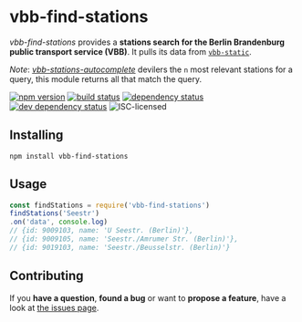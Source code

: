 # vbb-find-stations

*vbb-find-stations* provides a **stations search for the Berlin Brandenburg public transport service (VBB)**. It pulls its data from [`vbb-static`](https://github.com/derhuerst/vbb-static).

*Note*: [*vbb-stations-autocomplete*](https://github.com/derhuerst/vbb-stations-autocomplete) devilers the `n` most relevant stations for a query, this module returns all that match the query.

[![npm version](https://img.shields.io/npm/v/vbb-find-stations.svg)](https://www.npmjs.com/package/vbb-find-stations)
[![build status](https://img.shields.io/travis/derhuerst/vbb-find-stations.svg)](https://travis-ci.org/derhuerst/vbb-find-stations)
[![dependency status](https://img.shields.io/david/derhuerst/vbb-find-stations.svg)](https://david-dm.org/derhuerst/vbb-find-stations)
[![dev dependency status](https://img.shields.io/david/dev/derhuerst/vbb-find-stations.svg)](https://david-dm.org/derhuerst/vbb-find-stations#info=devDependencies)
![ISC-licensed](https://img.shields.io/github/license/derhuerst/vbb-find-stations.svg)


## Installing

```shell
npm install vbb-find-stations
```


## Usage

```javascript
const findStations = require('vbb-find-stations')
findStations('Seestr')
.on('data', console.log)
// {id: 9009103, name: 'U Seestr. (Berlin)'},
// {id: 9009105, name: 'Seestr./Amrumer Str. (Berlin)'},
// {id: 9019103, name: 'Seestr./Beusselstr. (Berlin)'}
```


## Contributing

If you **have a question**, **found a bug** or want to **propose a feature**, have a look at [the issues page](https://github.com/derhuerst/vbb-find-stations/issues).
